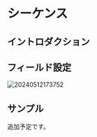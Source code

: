 # シーケンス

<PluginInfo name="field-sequence"></PluginInfo>

## イントロダクション

## フィールド設定

![20240512173752](https://static-docs.nocobase.com/20240512173752.png)

## サンプル

追加予定です。


